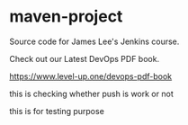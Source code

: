 # maven-project
Source code for James Lee's Jenkins course.

Check out our Latest DevOps PDF book.

https://www.level-up.one/devops-pdf-book

this is checking whether push is work or not

this is for testing purpose
